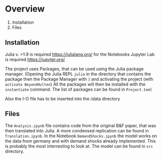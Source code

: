# Overview 

1. Installation
2. Files

## Installation
Julia v. >1.9 is required https://julialang.org/
for the Notebooks Jupyter Lab is required https://jupyter.org/

The project uses Packages, that can be used using the Julia package manager. (Opening the Julia REPL `julia` in the directory that contains the package then the Package Manager with `]` and activating the project (with `activate BeyondHulten`)
All the packages will then be installed with the `instantiate` command. The list of packages can be found in `Project.toml`

Also the I-O file has to be inserted into the /data directory

## Files

The `Analysis.ipynb` file contains code from the original B&F paper, that was then translated into Julia. A more condensed replication can be found in `Translation.ipynb`. In the Notebook `DemandShocks.ipynb` the model works on the data from germany and with demand shocks already implemented. This is probably the most interresting to look at. The model can be found in `src` directory.



